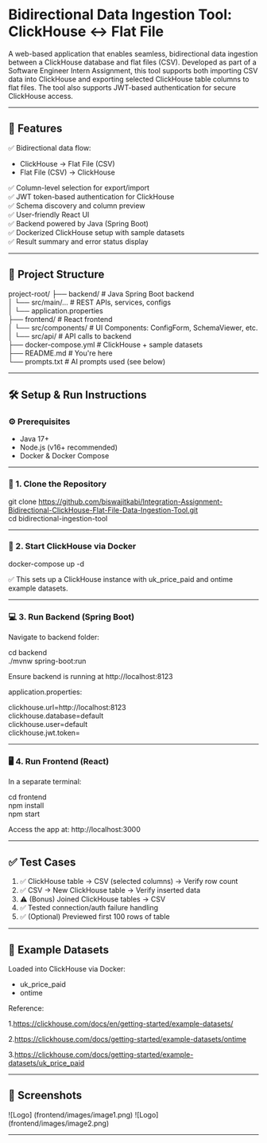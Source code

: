 # Bidirectional Data Ingestion Tool: ClickHouse ↔ Flat File

A web-based application that enables seamless, bidirectional data ingestion between a ClickHouse database and flat files (CSV). Developed as part of a Software Engineer Intern Assignment, this tool supports both importing CSV data into ClickHouse and exporting selected ClickHouse table columns to flat files. The tool also supports JWT-based authentication for secure ClickHouse access.

---

## 🚀 Features

✅ Bidirectional data flow:

- ClickHouse → Flat File (CSV)
- Flat File (CSV) → ClickHouse

✅ Column-level selection for export/import  
✅ JWT token-based authentication for ClickHouse  
✅ Schema discovery and column preview  
✅ User-friendly React UI  
✅ Backend powered by Java (Spring Boot)  
✅ Dockerized ClickHouse setup with sample datasets  
✅ Result summary and error status display

---

## 📁 Project Structure

project-root/
├── backend/                 # Java Spring Boot backend  
│   └── src/main/...        # REST APIs, services, configs  
│   └── application.properties  
├── frontend/               # React frontend  
│   └── src/components/     # UI Components: ConfigForm, SchemaViewer, etc.  
│   └── src/api/            # API calls to backend  
├── docker-compose.yml      # ClickHouse + sample datasets  
├── README.md               # You're here  
└── prompts.txt             # AI prompts used (see below)  

---

## 🛠️ Setup & Run Instructions

### ⚙️ Prerequisites

- Java 17+
- Node.js (v16+ recommended)
- Docker & Docker Compose

---

### 🔧 1. Clone the Repository

git clone https://github.com/biswajitkabi/Integration-Assignment-Bidirectional-ClickHouse-Flat-File-Data-Ingestion-Tool.git  
cd bidirectional-ingestion-tool

---

### 🐳 2. Start ClickHouse via Docker

docker-compose up -d

✅ This sets up a ClickHouse instance with uk_price_paid and ontime example datasets.

---

### 💻 3. Run Backend (Spring Boot)

Navigate to backend folder:

cd backend  
./mvnw spring-boot:run

Ensure backend is running at http://localhost:8123

application.properties:

clickhouse.url=http://localhost:8123  
clickhouse.database=default  
clickhouse.user=default  
clickhouse.jwt.token=  

---

### 🖥️ 4. Run Frontend (React)

In a separate terminal:

cd frontend  
npm install  
npm start

Access the app at: http://localhost:3000

---

## ✅ Test Cases

1. ✅ ClickHouse table → CSV (selected columns) → Verify row count  
2. ✅ CSV → New ClickHouse table → Verify inserted data  
3. ⚠️ (Bonus) Joined ClickHouse tables → CSV  
4. ✅ Tested connection/auth failure handling  
5. ✅ (Optional) Previewed first 100 rows of table  

---

## 🧪 Example Datasets

Loaded into ClickHouse via Docker:

- uk_price_paid
- ontime

Reference: 

1.https://clickhouse.com/docs/en/getting-started/example-datasets/

2.https://clickhouse.com/docs/getting-started/example-datasets/ontime

3.https://clickhouse.com/docs/getting-started/example-datasets/uk_price_paid

---

## 📸 Screenshots

![Logo] (frontend/images/image1.png)
![Logo] (frontend/images/image2.png)

---